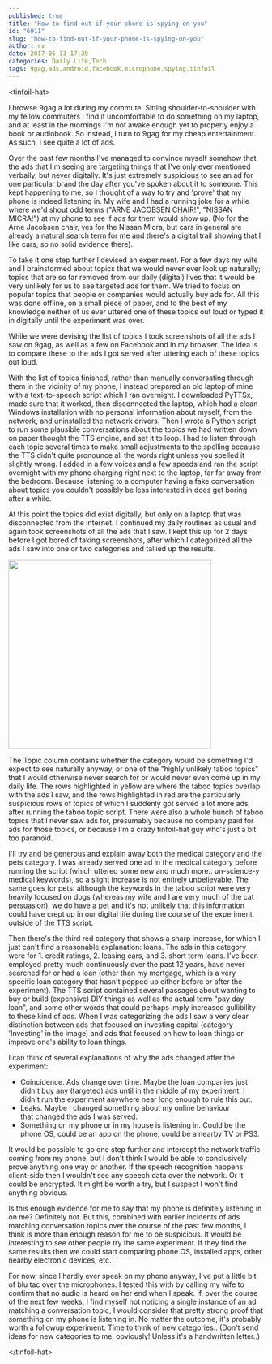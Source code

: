 ```yaml
---
published: true
title: "How to find out if your phone is spying on you"
id: "6911"
slug: "how-to-find-out-if-your-phone-is-spying-on-you"
author: rv
date: 2017-05-13 17:39
categories: Daily Life,Tech
tags: 9gag,ads,android,facebook,microphone,spying,tinfoil
---
```

&lt;tinfoil-hat&gt;

I browse 9gag a lot during my commute.&nbsp;Sitting shoulder-to-shoulder with my fellow commuters I find it uncomfortable to do something on my laptop, and&nbsp;at least in the mornings I'm not awake enough yet to properly enjoy a book or audiobook. So instead, I turn to 9gag for my cheap&nbsp;entertainment. As such, I see quite a lot of ads.

Over the past few months I've managed to convince myself somehow that the ads&nbsp;that I'm seeing are targeting things that&nbsp;I've only ever mentioned verbally, but never digitally. It's just extremely suspicious to see an ad for one particular brand the day after you've spoken about it to someone.&nbsp;This kept happening to me, so I thought of a way to try and 'prove' that my phone is indeed listening in. My wife and I had a running joke for a while where we'd shout odd terms ("ARNE JACOBSEN CHAIR!", "NISSAN MICRA!") at my phone to see if ads for them would show up. (No for the Arne Jacobsen chair, yes for the Nissan Micra, but cars in general are already&nbsp;a natural search term for me and there's a digital trail showing that I like cars, so no solid evidence there).

To take it one step further I devised an experiment. For a few days my wife and I brainstormed about topics that we would never ever look up naturally; topics that are&nbsp;so far removed&nbsp;from our daily (digital) lives that&nbsp;it would be very unlikely for us to see targeted ads for them. We tried to focus on popular topics that people or companies would actually buy ads for. All this was done offline, on a small piece of paper, and to the best of my knowledge neither of us ever uttered one of these topics out loud or typed it in digitally until the experiment was over.

While we were devising the list of topics I took screenshots of all the ads I saw on 9gag, as well as a few on Facebook and in&nbsp;my browser. The idea is to compare these to the ads I got served after uttering each of these topics out loud.

With the list of topics finished, rather than manually&nbsp;conversating through them in the vicinity of my phone, I instead prepared an old laptop of mine with a text-to-speech script which I ran overnight. I&nbsp;downloaded PyTTSx, made sure that it worked, then disconnected the laptop, which had a clean Windows installation with no personal information about myself, from the network, and uninstalled the network drivers. Then I wrote&nbsp;a Python script to run some plausible conversations about the topics we had written down on paper thought the TTS engine, and set it to loop. I&nbsp;had to listen&nbsp;through each topic several times to&nbsp;make small adjustments to the spelling because the TTS didn't quite pronounce all the words right unless you spelled it slightly wrong. I added in a few voices and a few speeds and ran the script overnight with my phone charging right next to the laptop, far far away from the bedroom. Because listening to a computer having a fake conversation about topics you couldn't&nbsp;possibly be less interested in does get boring after a while.

At this point the topics did exist digitally, but only on a laptop that was disconnected from the internet. I continued my daily routines as usual and again took screenshots of all the ads that I saw. I kept this up for&nbsp;2 days before I got bored of taking screenshots, after which&nbsp;I&nbsp;categorized all the ads I saw into one or two categories and tallied up the results.&nbsp;

<a href="https://s3.amazonaws.com/cfwblog/uploads/2017/05/ads.png"><img class="aligncenter size-medium wp-image-6912" src="https://s3.amazonaws.com/cfwblog/uploads/2017/05/ads-400x372.png" alt="" width="400" height="372"></a>

The Topic column contains whether the category would be something I'd expect to see naturally anyway, or one of the "highly unlikely taboo topics" that I would otherwise never search for or would never even come up in my daily life. The rows highlighted in yellow are where the taboo topics&nbsp;overlap with the ads I saw, and the rows highlighted in red are the particularly suspicious rows of topics of which I suddenly got served a lot more ads after running the taboo topic script. There were also a whole bunch of taboo topics that I never saw ads for, presumably because no company paid for ads for those topics, or because I'm a crazy tinfoil-hat guy who's just a bit too paranoid.

I'll try and be generous and explain away both the medical category and the pets category. I was already served one ad in the medical category before running the script (which uttered some new and much more.. un-science-y medical keywords), so a slight increase is not entirely unbelievable. The same goes for pets: although the keywords in the taboo script were very heavily focused on dogs (whereas my wife and I are very much of the cat persuasion), we do have a pet and it's not unlikely that this information could have crept up in our digital life&nbsp;during the course of the experiment, outside of the TTS script.

Then there's the third red category that shows a sharp increase, for which I just can't find a reasonable explanation: loans. The&nbsp;ads in this category were for 1. credit ratings, 2. leasing cars, and 3. short term loans.&nbsp;I've been employed pretty much continuously over the past 12 years, have never searched for or had a loan (other than my mortgage, which is a very specific loan category that hasn't popped up either before or after the experiment). The TTS script contained several passages about wanting to buy or build (expensive) DIY&nbsp;things as well as the actual term "pay day loan", and some other words that could perhaps imply increased gullibility to these kind of ads. When I was categorizing the ads I saw a very clear distinction between ads that focused on investing capital (category 'Investing' in the image) and ads that focused on how to loan things or improve&nbsp;one's ability to loan things.

I can think of several explanations of why the&nbsp;ads changed after the experiment:
<ul>
 	<li>Coincidence. Ads change over time. Maybe the loan companies just didn't buy any (targeted) ads until in the middle of my experiment. I didn't run the experiment anywhere near long enough to rule this out.</li>
 	<li>Leaks. Maybe I&nbsp;changed something about my online behaviour that&nbsp;changed the ads I was served.</li>
 	<li>Something on my phone or in my house is listening in. Could be the phone OS, could be an app on the phone, could be a nearby TV or PS3.</li>
</ul>
It would be possible to go one step further and intercept&nbsp;the network traffic coming from my phone, but I don't think I would&nbsp;be able to conclusively prove anything one way or another. If the speech recognition&nbsp;happens client-side then I wouldn't see any speech data over the network. Or it could be encrypted. It might be worth a try, but I suspect I won't find anything obvious.

Is this&nbsp;enough evidence for me to say that my phone is definitely listening in on me?&nbsp;Definitely not. But this, combined with earlier&nbsp;incidents of ads matching conversation topics over the course of the past few months, I think is more than enough reason for me to be suspicious. It would be interesting to see other people try the same experiment. If they find the same results then we could start comparing phone OS, installed apps,&nbsp;other nearby electronic devices, etc.

For now, since I hardly ever speak on my phone anyway, I've put a little bit of blu tac over the microphones. I tested this with by calling my wife to confirm that&nbsp;no audio is heard on her end when I speak.&nbsp;If, over the course of the next few weeks, I find&nbsp;myself not noticing a single instance of an ad matching a conversation topic, I would consider that pretty strong proof that something on my phone is listening in. No matter the outcome, it's probably worth a followup experiment. Time to think of new categories.. (Don't send ideas for new categories to me, obviously! Unless it's a handwritten letter..)

&lt;/tinfoil-hat&gt;